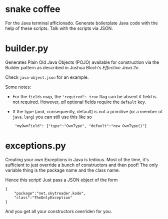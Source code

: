 # snake coffee

For the Java terminal afficionado. Generate boilerplate Java code with the help
of these scripts. Talk with the scripts via JSON.

# builder.py

Generates Plain Old Java Objects (POJO) available for construction via the
Builder pattern as described in Joshua Bloch's _Effective Java 2e_.

Check `java-object.json` for an example.

Some notes:

 - For the `fields` map, the `"required": true` flag can be absent if field is
   not required. However, _all_ optional fields require the `default` key.
 - If the type (and, consequently, default) is not a primitive (or a member of 
   `java.lang`) you can still use this like so

        "myOwnField": {"type":"OwnType", "default":"new OwnType()"}

# exceptions.py

Creating your own Exceptions in Java is tedious. Most of the time, it's
sufficient to just override a bunch of constructors and then poof! The only
variable thing is the package name and the class name.

Hence this script! Just pass a JSON object of the form

    {
        "package":"net.skytreader.kode",
        "class":"TheOnlyException"
    }

And you get all your constructors overriden for you.
